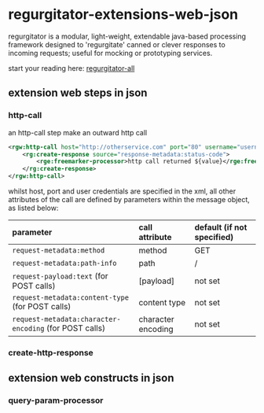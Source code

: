# regurgitator-extensions-web-json

regurgitator is a modular, light-weight, extendable java-based processing framework designed to 'regurgitate' canned or clever responses to incoming requests; useful for mocking or prototyping services.

start your reading here: [regurgitator-all](http://github.com/talmeym/regurgitator-all#regurgitator)

## extension web steps in json

### http-call 

an http-call step make an outward http call

```xml
<rgw:http-call host="http://otherservice.com" port="80" username="username" password="password">
	<rg:create-response source="response-metadata:status-code">
		<rge:freemarker-processor>http call returned ${value}</rge:freemarker-processor>
	</rg:create-response>
</rgw:http-call>
```

whilst host, port and user credentials are specified in the xml, all other attributes of the call are defined by parameters within the message object, as listed below:

|parameter|call attribute|default (if not specified)|
|:---|:---|:---|
|``request-metadata:method``|method|GET|
|``request-metadata:path-info``|path|/|
|``request-payload:text`` (for POST calls) |[payload]|not set|
|``request-metadata:content-type`` (for POST calls) |content type|not set|
|``request-metadata:character-encoding`` (for POST calls) |character encoding|not set|

### create-http-response

## extension web constructs in json

### query-param-processor

